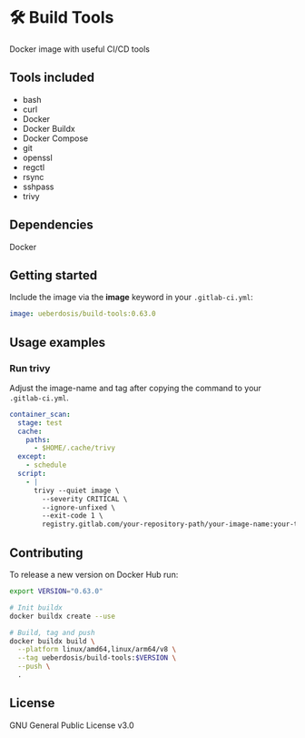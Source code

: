 # 🛠️ Build Tools

Docker image with useful CI/CD tools

## Tools included

- bash
- curl
- Docker
- Docker Buildx
- Docker Compose
- git
- openssl
- regctl
- rsync
- sshpass
- trivy

## Dependencies

Docker

## Getting started

Include the image via the **image** keyword in your `.gitlab-ci.yml`:

```yaml
image: ueberdosis/build-tools:0.63.0
```

## Usage examples

### Run trivy

Adjust the image-name and tag after copying the command to your `.gitlab-ci.yml`.

```yaml
container_scan:
  stage: test
  cache:
    paths:
      - $HOME/.cache/trivy
  except:
    - schedule
  script:
    - |
      trivy --quiet image \
        --severity CRITICAL \
        --ignore-unfixed \
        --exit-code 1 \
        registry.gitlab.com/your-repository-path/your-image-name:your-tag
```

## Contributing

To release a new version on Docker Hub run:

```bash
export VERSION="0.63.0"

# Init buildx
docker buildx create --use

# Build, tag and push
docker buildx build \
  --platform linux/amd64,linux/arm64/v8 \
  --tag ueberdosis/build-tools:$VERSION \
  --push \
  .
```

## License

GNU General Public License v3.0
